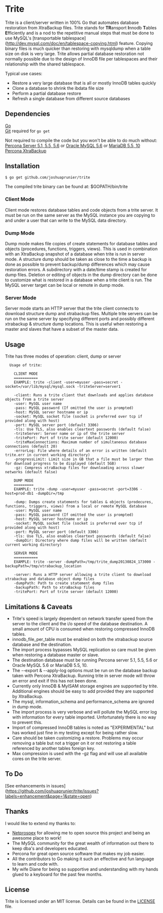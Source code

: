 Trite
=====

Trite is a client/server written in 100% Go that automates database restoration from XtraBackup files. Trite stands for <b>TR</b>ansport <b>I</b>nnodb <b>T</b>ables <b>E</b>fficiently and is a nod to the repetitive manual steps that must be done to use MySQL's [transportable tablespace] (http://dev.mysql.com/doc/en/tablespace-copying.html) feature. Copying binary files is much quicker than restoring with mysqldump when a table size on disk is very large. Trite allows partial database restoration not normally possible due to the design of InnoDB file per tablespaces and their relationship with the shared tablespace.

Typical use cases:  
* Restore a very large database that is all or mostly InnoDB tables quickly
* Clone a database to shrink the ibdata file size
* Perform a partial database restore
* Refresh a single database from different source databases


Dependencies
------------
[Go](http://golang.org/doc/install)  
[Git](http://git-scm.com/downloads) required for `go get`

Not required to compile the code but you won't be able to do much without:  
[Percona Server 5.1, 5.5, 5.6](http://www.percona.com/software/percona-server) or [Oracle MySQL 5.6](http://dev.mysql.com/downloads/mysql) or [MariaDB 5.5, 10](https://mariadb.com/resources/downloads)  
[Percona XtraBackup](http://www.percona.com/software/percona-xtrabackup)  

Installation
------------
```bash
$ go get github.com/joshuaprunier/trite
```

The compiled trite binary can be found at: $GOPATH/bin/trite

### Client Mode
Client mode restores database tables and code objects from a trite server. It must be run on the same server as the MySQL instance you are copying to and under a user that can write to the MySQL data directory.

### Dump Mode
Dump mode makes file copies of create statements for database tables and objects (procedures, functions, triggers, views). This is used in combination with an XtraBackup snapshot of a database when trite is run in server mode. A structure dump should be taken as close to the time a backup is done as possible to prevent backup/dump differences which may cause restoration errors. A subdirectory with a date/time stamp is created for dump files. Deletion or editing of objects in the dump directory can be done to customize what is restored in a database when a trite client is run. The MySQL server target can be local or remote in dump mode.

### Server Mode
Server mode starts an HTTP server that the trite client connects to download structure dump and xtrabackup files. Multiple trite servers can be run on the same server by specifying different ports and possibly different xtrabackup & structure dump locations. This is useful when restoring a master and slaves that have a subset of the master data.


Usage
-----
Trite has three modes of operation: client, dump or server  

```
  Usage of trite:

    CLIENT MODE
    ===========
    EXAMPLE: trite -client -user=myuser -pass=secret -socket=/var/lib/mysql/mysql.sock -triteServer=server1

    -client: Runs a trite client that downloads and applies database objects from a trite server
    -user: MySQL user name
    -pass: MySQL password (If omitted the user is prompted)
    -host: MySQL server hostname or ip
    -socket: MySQL socket file (socket is preferred over tcp if provided along with host)
    -port: MySQL server port (default 3306)
    -tls: Use TLS, also enables cleartext passwords (default false)
    -triteServer: Server name or ip of the trite server
    -tritePort: Port of trite server (default 12000)
    -triteMaxConnections: Maximum number of simultaneous database connections (default 20)
    -errorLog: File where details of an error is written (default trite.err in current working directory)
    -progressLimit: Limit size in GB that a file must be larger than for download progress to be displayed (default 5GB)
    -gz: Compress xtraBackup files for downloading across slower networks (default false)

    DUMP MODE
    =========
    EXAMPLE: trite -dump -user=myuser -pass=secret -port=3306 -host=prod-db1 -dumpDir=/tmp

    -dump: Dumps create statements for tables & objects (prodecures, functions, triggers, views) from a local or remote MySQL database
    -user: MySQL user name
    -pass: MySQL password (If omitted the user is prompted)
    -host: MySQL server hostname or ip
    -socket: MySQL socket file (socket is preferred over tcp if provided along with host)
    -port: MySQL server port (default 3306)
    -tls: Use TLS, also enables cleartext passwords (default false)
    -dumpDir: Directory where dump files will be written (default current working directory)

    SERVER MODE
    ===========
    EXAMPLE: trite -server -dumpPath=/tmp/trite_dump20130824_173000 -backupPath=/tmp/xtrabackup_location

    -server: Runs a HTTP server allowing a trite client to download xtrabackup and database object dump files
    -dumpPath: Path to create statement dump files
    -backupPath: Path to xtraBackup files
    -tritePort: Port of trite server (default 12000)
```


Limitations & Caveats
------------------------------
* Trite's speed is largely dependent on network transfer speed from the server to the client and the i/o speed of the database destination. A small amount of CPU is consumed when restoring compressed InnoDB tables.
* innodb_file_per_table must be enabled on both the xtrabackup source database and the destination.
* The import process bypasses MySQL replication so care must be given when restoring a database master or slave.
* The destination database must be running Percona server 5.1, 5.5, 5.6 or Oracle MySQL 5.6 or MariaDB 5.5, 10.
* The --export & --apply-log options must be run on the database backup taken with Percona XtraBackup. Running trite in server mode will throw an error and exit if this has not been done.
* Currently only InnoDB & MyISAM storage engines are supported by trite. Additional engines should be easy to add provided they are supported by XtraBackup.
* The mysql, information_schema and performance_schema are ignored in dump mode.
* The import process is very verbose and will pollute the MySQL error log with information for every table imported. Unfortunately there is no way to prevent this.
* Import of compressed InnoDB tables is noted as "EXPERIMENTAL" but has worked just fine in my testing except for being rather slow.
* Care should be taken customizing a restore. Problems may occur removing a table but not a trigger on it or not restoring a table referenced by another tables foreign key.
* Max compression is used with the -gz flag and will use all available cores on the trite server.

To Do
-----
[See enhancements in issues] (https://github.com/joshuaprunier/trite/issues?labels=enhancement&page=1&state=open)

Thanks
------
I would like to extend my thanks to:
- [Netprospex](http://www.netprospex.com) for allowing me to open source this project and being an awesome place to work!
- The MySQL community for the great wealth of information out there to keep dba's and developers educated.
- Percona for great open source software that makes my job easier.
- All the contributors to Go making it such an effective and fun language to learn and code with.
- My wife Diane for being so supportive and understanding with my hands glued to a keyboard for the past few months.

License
-------
Trite is licensed under an MIT license. Details can be found in the [LICENSE](https://github.com/joshuaprunier/trite/raw/master/LICENSE) file.
